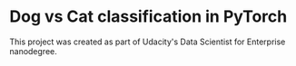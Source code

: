 # Dog vs Cat classification in PyTorch

This project was created as part of Udacity's Data Scientist for Enterprise nanodegree.
